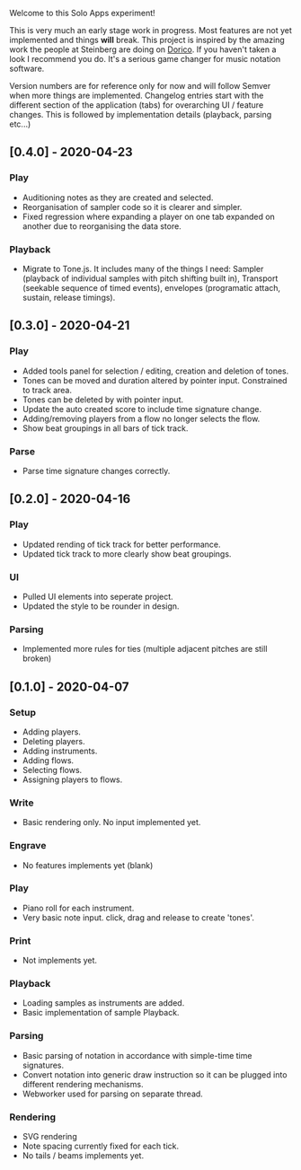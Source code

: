 Welcome to this Solo Apps experiment!

This is very much an early stage work in progress. Most features are not yet implemented and things **will** break. This project is inspired by the amazing work the people at Steinberg are doing on [Dorico](https://new.steinberg.net/dorico/). If you haven't taken a look I recommend you do. It's a serious game changer for music notation software.

Version numbers are for reference only for now and will follow Semver when more things are implemented. Changelog entries start with the different section of the application (tabs) for overarching UI / feature changes. This is followed by implementation details (playback, parsing etc...)

## [0.4.0] - 2020-04-23
### Play
- <label type="feature"></label> Auditioning notes as they are created and selected.
- <label type="changed"></label> Reorganisation of sampler code so it is clearer and simpler.
- <label type="fixed"></label> Fixed regression where expanding a player on one tab expanded on another due to reorganising the data store.

### Playback
- <label type="changed"></label> Migrate to Tone.js. It includes many of the things I need: Sampler (playback of individual samples with pitch shifting built in), Transport (seekable sequence of timed events), envelopes (programatic attach, sustain, release timings).

## [0.3.0] - 2020-04-21
### Play
- <label type="feature"></label> Added tools panel for selection / editing, creation and deletion of tones.
- <label type="feature"></label> Tones can be moved and duration altered by pointer input. Constrained to track area.
- <label type="feature"></label> Tones can be deleted by with pointer input.
- <label type="changed"></label> Update the auto created score to include time signature change.
- <label type="fixed"></label> Adding/removing players from a flow no longer selects the flow.
- <label type="fixed"></label> Show beat groupings in all bars of tick track.

### Parse
- <label type="fixed"></label> Parse time signature changes correctly.

## [0.2.0] - 2020-04-16
### Play
- <label type="changed"></label> Updated rending of tick track for better performance.
- <label type="changed"></label> Updated tick track to more clearly show beat groupings.

### UI
- <label type="changed"></label> Pulled UI elements into seperate project.
- <label type="changed"></label> Updated the style to be rounder in design.

### Parsing
- <label type="changed"></label> Implemented more rules for ties (multiple adjacent pitches are still broken)

## [0.1.0] - 2020-04-07
### Setup
- <label type="feature"></label> Adding players.
- <label type="feature"></label> Deleting players.
- <label type="feature"></label> Adding instruments.
- <label type="feature"></label> Adding flows.
- <label type="feature"></label> Selecting flows.
- <label type="feature"></label> Assigning players to flows.

### Write
- <label type="feature"></label> Basic rendering only. No input implemented yet.

### Engrave
- <label type="feature"></label> No features implements yet (blank)

### Play
- <label type="feature"></label> Piano roll for each instrument.
- <label type="feature"></label> Very basic note input. click, drag and release to create 'tones'.

### Print
- <label type="feature"></label> Not implements yet.

### Playback
- <label type="feature"></label> Loading samples as instruments are added.
- <label type="feature"></label> Basic implementation of sample Playback.

### Parsing
- <label type="feature"></label> Basic parsing of notation in accordance with simple-time time signatures.
- <label type="feature"></label> Convert notation into generic draw instruction so it can be plugged into different rendering mechanisms.
- <label type="feature"></label> Webworker used for parsing on separate thread.

### Rendering
- <label type="feature"></label> SVG rendering
- <label type="feature"></label> Note spacing currently fixed for each tick. 
- <label type="feature"></label> No tails / beams implements yet.
